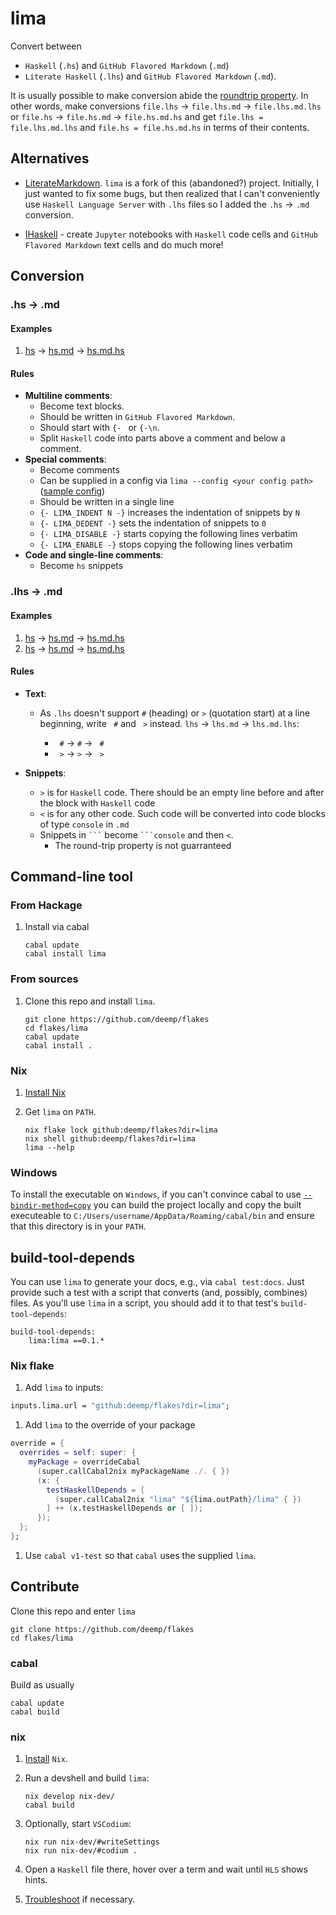 # lima

Convert between

- `Haskell` (`.hs`) and `GitHub Flavored Markdown` (`.md`)
- `Literate Haskell` (`.lhs`) and `GitHub Flavored Markdown` (`.md`).

It is usually possible to make conversion abide the [roundtrip property](https://jesper.sikanda.be/posts/quickcheck-intro.html). In other words, make conversions `file.lhs` -> `file.lhs.md` -> `file.lhs.md.lhs` or `file.hs` -> `file.hs.md` -> `file.hs.md.hs` and get `file.lhs = file.lhs.md.lhs` and `file.hs = file.hs.md.hs` in terms of their contents.

## Alternatives

- [LiterateMarkdown](https://github.com/haskie-lambda/LiterateMarkdown). `lima` is a fork of this (abandoned?) project. Initially, I just wanted to fix some bugs, but then realized that I can't conveniently use `Haskell Language Server` with `.lhs` files so I added the `.hs` -> `.md` conversion.

- [IHaskell](https://github.com/IHaskell/IHaskell) - create `Jupyter` notebooks with `Haskell` code cells and `GitHub Flavored Markdown` text cells and do much more!

## Conversion

### .hs -> .md

#### Examples

1. [hs](./testdata/hs/input0.hs) -> [hs.md](./testdata/hs/input0.hs.md) -> [hs.md.hs](./testdata/hs/input0.hs.md.hs)

#### Rules

- **Multiline comments**:
  - Become text blocks.
  - Should be written in `GitHub Flavored Markdown`.
  - Should start with `{- ` or `{-\n`.
  - Split `Haskell` code into parts above a comment and below a comment.
- **Special comments**:
  - Become comments
  - Can be supplied in a config via `lima --config <your config path>` ([sample config](./testdata/config/))
  - Should be written in a single line
  - `{- LIMA_INDENT N -}` increases the indentation of snippets by `N`
  - `{- LIMA_DEDENT -}` sets the indentation of snippets to `0`
  - `{- LIMA_DISABLE -}` starts copying the following lines verbatim
  - `{- LIMA_ENABLE -}` stops copying the following lines verbatim
- **Code and single-line comments**:
  - Become `hs` snippets

### .lhs -> .md

#### Examples

1. [hs](./testdata/lhs/input0.lhs) -> [hs.md](./testdata/lhs/input0.lhs.md) -> [hs.md.hs](./testdata/lhs/input0.lhs.md.lhs)
1. [hs](./testdata/lhs/input1.lhs) -> [hs.md](./testdata/lhs/input1.lhs.md) -> [hs.md.hs](./testdata/lhs/input1.lhs.md.lhs)

#### Rules

- **Text**:
  - As `.lhs` doesn't support `#` (heading) or `>` (quotation start) at a line beginning, write ` #` and ` >` instead. `lhs` -> `lhs.md` -> `lhs.md.lhs`:

    - <code>&nbsp;#</code> -> `#` -> <code>&nbsp;#</code>
    - <code>&nbsp;></code> -> `>` -> <code>&nbsp;></code>
- **Snippets**:

  - `>` is for `Haskell` code. There should be an empty line before and after the block with `Haskell` code
  - `<` is for any other code. Such code will be converted into code blocks of type `console` in `.md`
  - Snippets in <code>\`\`\`</code> become <code>\`\`\`console</code> and then `<`.
    - The round-trip property is not guarranteed

## Command-line tool

### From Hackage

1. Install via cabal

    ```console
    cabal update
    cabal install lima
    ```

### From sources

1. Clone this repo and install `lima`.

    ```console
    git clone https://github.com/deemp/flakes
    cd flakes/lima
    cabal update
    cabal install .
    ```

### Nix

1. [Install Nix](https://github.com/deemp/flakes/blob/main/README/InstallNix.md)

1. Get `lima` on `PATH`.

    ```console
    nix flake lock github:deemp/flakes?dir=lima
    nix shell github:deemp/flakes?dir=lima
    lima --help
    ```

### Windows

To install the executable on `Windows`, if you can't convince cabal to use [`--bindir-method=copy`](https://github.com/haskell/cabal/issues/5748) you can build the project locally and copy the built executeable to `C:/Users/username/AppData/Roaming/cabal/bin` and ensure that this directory is in your `PATH`.

## build-tool-depends

You can use `lima` to generate your docs, e.g., via `cabal test:docs`. Just provide such a test with a script that converts (and, possibly, combines) files. As you'll use `lima` in a script, you should add it to that test's `build-tool-depends`:

  ```cabal
  build-tool-depends:
      lima:lima ==0.1.*
  ```

### Nix flake

1. Add `lima` to inputs:
  
  ```nix
  inputs.lima.url = "github:deemp/flakes?dir=lima";
  ```

1. Add `lima` to the override of your package

  ```nix
  override = {
    overrides = self: super: {
      myPackage = overrideCabal
        (super.callCabal2nix myPackageName ./. { })
        (x: {
          testHaskellDepends = [
            (super.callCabal2nix "lima" "${lima.outPath}/lima" { })
          ] ++ (x.testHaskellDepends or [ ]);
        });
    };
  };
  ```

1. Use `cabal v1-test` so that `cabal` uses the supplied `lima`.

## Contribute

Clone this repo and enter `lima`

```console
git clone https://github.com/deemp/flakes
cd flakes/lima
```

### cabal

Build as usually

```console
cabal update
cabal build
```

### nix

1. [Install](https://github.com/deemp/flakes/blob/main/README/InstallNix.md) `Nix`.

1. Run a devshell and build `lima`:

    ```console
    nix develop nix-dev/
    cabal build
    ```

1. Optionally, start `VSCodium`:

    ```console
    nix run nix-dev/#writeSettings
    nix run nix-dev/#codium .
    ```

1. Open a `Haskell` file there, hover over a term and wait until `HLS` shows hints.

1. [Troubleshoot](https://github.com/deemp/flakes/blob/main/README/Troubleshooting.md) if necessary.
